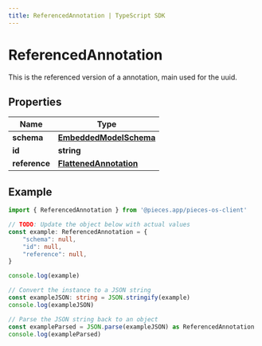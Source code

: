 ```yaml
---
title: ReferencedAnnotation | TypeScript SDK
---
```



# ReferencedAnnotation

This is the referenced version of a annotation, main used for the uuid.

## Properties

Name | Type
------------ | -------------
**schema** | [**EmbeddedModelSchema**](EmbeddedModelSchema)
**id** | **string**
**reference** | [**FlattenedAnnotation**](FlattenedAnnotation)

## Example

```typescript
import { ReferencedAnnotation } from '@pieces.app/pieces-os-client'

// TODO: Update the object below with actual values
const example: ReferencedAnnotation = {
    "schema": null,
    "id": null,
    "reference": null,
}

console.log(example)

// Convert the instance to a JSON string
const exampleJSON: string = JSON.stringify(example)
console.log(exampleJSON)

// Parse the JSON string back to an object
const exampleParsed = JSON.parse(exampleJSON) as ReferencedAnnotation
console.log(exampleParsed)
```


